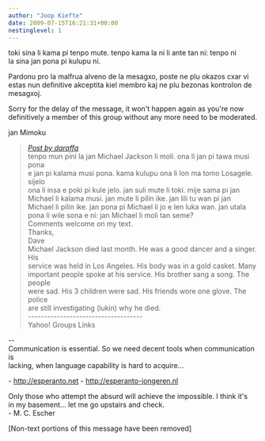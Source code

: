 ```yaml
---
author: "Joop Kiefte"
date: 2009-07-15T16:21:31+00:00
nestinglevel: 1
---
```

toki sina li kama pi tenpo mute. tenpo kama la ni li ante tan ni: tenpo ni  
la sina jan pona pi kulupu ni.  
  
Pardonu pro la malfrua alveno de la mesagxo, poste ne plu okazos cxar vi  
estas nun definitive akceptita kiel membro kaj ne plu bezonas kontrolon de  
mesagxoj.  
  
Sorry for the delay of the message, it won't happen again as you're now  
definitively a member of this group without any more need to be moderated.  
  
jan Mimoku  

> [_Post by daraffa_](/41iY4hxe/dave-s-writing-exercises-2#post1)  
> tenpo mun pini la jan Michael Jackson li moli. ona li jan pi tawa musi pona  
> e jan pi kalama musi pona. kama kulupu ona li lon ma tomo Losagele. sijelo  
> ona li insa e poki pi kule jelo. jan suli mute li toki. mije sama pi jan  
> Michael li kalama musi. jan mute li pilin ike. jan lili tu wan pi jan  
> Michael li pilin ike. jan pona pi Michael li jo e len luka wan. jan utala  
> pona li wile sona e ni: jan Michael li moli tan seme?  
> Comments welcome on my text.  
> Thanks,  
> Dave  
> Michael Jackson died last month. He was a good dancer and a singer. His  
> service was held in Los Angeles. His body was in a gold casket. Many  
> important people spoke at his service. His brother sang a song. The people  
> were sad. His 3 children were sad. His friends wore one glove. The police  
> are still investigating (lukin) why he died.  
> \------------------------------------  
> Yahoo! Groups Links  
> 

\--  
Communication is essential. So we need decent tools when communication is  
lacking, when language capability is hard to acquire...  
  
\- http://esperanto.net - http://esperanto-jongeren.nl  
  
Only those who attempt the absurd will achieve the impossible. I think it's  
in my basement... let me go upstairs and check.  
\- M. C. Escher  
  
  
\[Non-text portions of this message have been removed\]